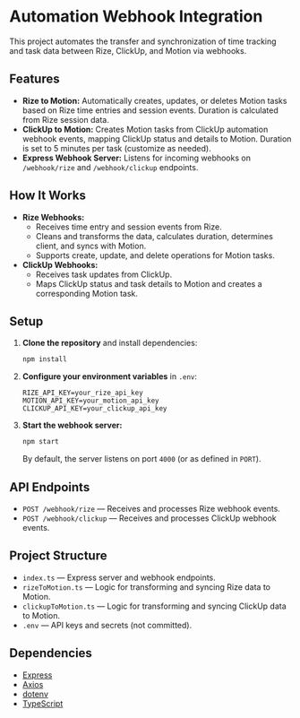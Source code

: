 # Automation Webhook Integration

This project automates the transfer and synchronization of time tracking and task data between Rize, ClickUp, and Motion via webhooks.

## Features

- **Rize to Motion:** Automatically creates, updates, or deletes Motion tasks based on Rize time entries and session events. Duration is calculated from Rize session data.
- **ClickUp to Motion:** Creates Motion tasks from ClickUp automation webhook events, mapping ClickUp status and details to Motion. Duration is set to 5 minutes per task (customize as needed).
- **Express Webhook Server:** Listens for incoming webhooks on `/webhook/rize` and `/webhook/clickup` endpoints.

## How It Works

- **Rize Webhooks:**
  - Receives time entry and session events from Rize.
  - Cleans and transforms the data, calculates duration, determines client, and syncs with Motion.
  - Supports create, update, and delete operations for Motion tasks.
- **ClickUp Webhooks:**
  - Receives task updates from ClickUp.
  - Maps ClickUp status and task details to Motion and creates a corresponding Motion task.

## Setup

1. **Clone the repository** and install dependencies:
   ```bash
   npm install
   ```
2. **Configure your environment variables** in `.env`:
   ```env
   RIZE_API_KEY=your_rize_api_key
   MOTION_API_KEY=your_motion_api_key
   CLICKUP_API_KEY=your_clickup_api_key
   ```
3. **Start the webhook server:**
   ```bash
   npm start
   ```
   By default, the server listens on port `4000` (or as defined in `PORT`).

## API Endpoints

- `POST /webhook/rize` — Receives and processes Rize webhook events.
- `POST /webhook/clickup` — Receives and processes ClickUp webhook events.

## Project Structure

- `index.ts` — Express server and webhook endpoints.
- `rizeToMotion.ts` — Logic for transforming and syncing Rize data to Motion.
- `clickupToMotion.ts` — Logic for transforming and syncing ClickUp data to Motion.
- `.env` — API keys and secrets (not committed).

## Dependencies
- [Express](https://expressjs.com/)
- [Axios](https://axios-http.com/)
- [dotenv](https://www.npmjs.com/package/dotenv)
- [TypeScript](https://www.typescriptlang.org/)